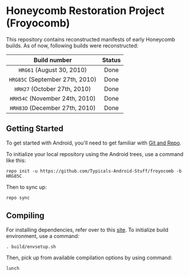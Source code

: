 Honeycomb Restoration Project (Froyocomb)
===========

This repository contains reconstructed manifests of early Honeycomb builds. As of now, following builds were reconstructed:


| Build number                    | Status           |
| :---:                           |   :---:          |
| `HRG61` (August 30, 2010)       | Done             |
| `HRG85C` (September 27th, 2010) | Done             |
| `HRH27` (October 27th, 2010)    | Done             |
| `HRH54C` (November 24th, 2010)  | Done             |
| `HRH83D` (December 27th, 2010)  | Done             |

Getting Started
---------------

To get started with Android, you'll need to get
familiar with [Git and Repo](http://source.android.com/source/using-repo.html).

To initialize your local repository using the Android trees, use a command like this:

    repo init -u https://github.com/Typicals-Android-Stuff/froyocomb -b HRG85C

Then to sync up:

    repo sync

Compiling
---------

For installing dependencies, refer over to this [site](https://web.archive.org/web/20130128005045/http://source.android.com/source/initializing.html). To initialize build environment, use a command:

    . build/envsetup.sh
	
Then, pick up from available compilation options by using command:

    lunch
	
	
